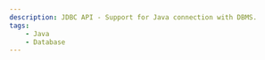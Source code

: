 ```yaml
---
description: JDBC API - Support for Java connection with DBMS.
tags:
    - Java
    - Database
---
```

